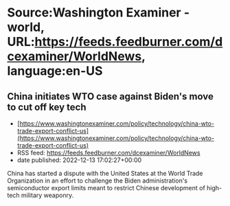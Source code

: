 # Source:Washington Examiner - world, URL:https://feeds.feedburner.com/dcexaminer/WorldNews, language:en-US

## China initiates WTO case against Biden's move to cut off key tech
 - [https://www.washingtonexaminer.com/policy/technology/china-wto-trade-export-conflict-us](https://www.washingtonexaminer.com/policy/technology/china-wto-trade-export-conflict-us)
 - RSS feed: https://feeds.feedburner.com/dcexaminer/WorldNews
 - date published: 2022-12-13 17:02:27+00:00

China has started a dispute with the United States at the World Trade Organization in an effort to challenge the Biden administration's semiconductor export limits meant to restrict Chinese development of high-tech military weaponry.

